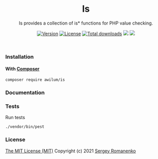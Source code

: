<h1 align="center">Is</h1>
<p align="center">
Is provides a collection of is* functions for PHP value checking.
</p>
<p align="center">
<a href="https://github.com/Awilum/is/releases"><img alt="Version" src="https://img.shields.io/github/release/Awilum/is.svg?label=version&color=green"></a> <a href="https://github.com/Awilum/is"><img src="https://img.shields.io/badge/license-MIT-blue.svg?color=green" alt="License"></a> <a href="https://packagist.org/packages/awilum/is"><img src="https://poser.pugx.org/Awilum/is/downloads" alt="Total downloads"></a> <img src="https://github.com/Awilum/is/workflows/Static%20Analysis/badge.svg?branch=dev"> <img src="https://github.com/Awilum/is/workflows/Tests/badge.svg">
</p>

<br>

### Installation

#### With [Composer](https://getcomposer.org)

```
composer require awilum/is
```

### Documentation


### Tests

Run tests

```
./vendor/bin/pest
```

### License
[The MIT License (MIT)](https://github.com/Awilum/is/blob/master/LICENSE)
Copyright (c) 2021 [Sergey Romanenko](https://github.com/Awilum)
